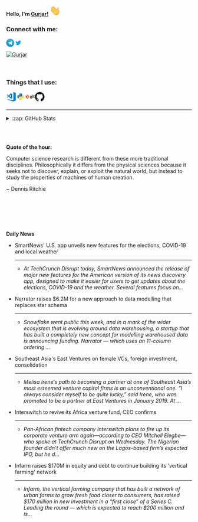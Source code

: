 #### Hello, I'm [Gurjar!](https://GurjarKing.github.io) <img src="https://raw.githubusercontent.com/ABSphreak/ABSphreak/master/gifs/Hi.gif" width="30px"></h2>


### Connect with me:

[<img align="left" alt="Gurjar | Telegram" width="22px" src="https://raw.githubusercontent.com/github/explore/80688e429a7d4ef2fca1e82350fe8e3517d3494d/topics/telegram/telegram.png" />][Telegram]
[<img align="left" alt="Gurjar | Twitter" width="22px" src="https://raw.githubusercontent.com/github/explore/80688e429a7d4ef2fca1e82350fe8e3517d3494d/topics/twitter/twitter.png" />][Twitter]
<br >
<br >
<a href="https://github.com/GurjarKing"><img src="https://komarev.com/ghpvc/?username=GurjarKing" alt="Gurjar" /></a> <br />
<br />
<br />
<!-- <br >

![](https://visitor-badge.glitch.me/badge?page_id=GurjarKing)

<br /> -->

### Things that I use:

[<img align="left" alt="Visual Studio Code" width="26px" src="https://raw.githubusercontent.com/github/explore/80688e429a7d4ef2fca1e82350fe8e3517d3494d/topics/visual-studio-code/visual-studio-code.png" />][VSCode]
[<img align="left" alt="Python" width="26px" src="https://raw.githubusercontent.com/github/explore/80688e429a7d4ef2fca1e82350fe8e3517d3494d/topics/python/python.png" />][Python]
[<img align="left" alt="Git" width="26px" src="https://raw.githubusercontent.com/github/explore/80688e429a7d4ef2fca1e82350fe8e3517d3494d/topics/git/git.png" />][Git]
[<img align="left" alt="GitHub" width="26px" src="https://raw.githubusercontent.com/github/explore/78df643247d429f6cc873026c0622819ad797942/topics/github/github.png" />][Github]

<br />
<br />

---
<details>
  <summary>:zap: GitHub Stats</summary>

<img align="left" alt="Gurjar's Github Stats" src="https://github-readme-stats.vercel.app/api?username=GurjarKing&show_icons=true&hide_border=true&count_private=true&include_all_commit=true&theme=algolia" />

</details>

<!-- ### 🔔 My latest tweet
<a href="https://twitter.com/Gurjar_King43" target="_blank">
	<img src="https://github.com/GurjarKing/GurjarKing/raw/master/tweet.png" width="70%" align="center" alt="Click to view on Twitter" title="My latest tweet, as an image"/>
</a> -->
<br>

<pre>

</pre>

**Quote of the hour:**

Computer science research is different from these more traditional disciplines. Philosophically it differs from the physical sciences because it seeks not to discover, explain, or exploit the natural world, but instead to study the properties of machines of human creation.

~ Dennis Ritchie
<pre>

</pre>
<br>
<pre>


</pre>
<strong>Daily News</strong>
  
  - SmartNews' U.S. app unveils new features for the elections, COVID-19 and local weather
     <hr/>
     
      - *At TechCrunch Disrupt today, SmartNews announced the release of major new features for the American version of its news discovery app, designed to make it easier for users to get updates about the elections, COVID-19 and the weather. Several features focus on…*
     
  - Narrator raises $6.2M for a new approach to data modelling that replaces star schema
      <hr/>
      
      - *Snowflake went public this week, and in a mark of the wider ecosystem that is evolving around data warehousing, a startup that has built a completely new concept for modelling warehoused data is announcing funding. Narrator — which uses an 11-column ordering …*
      
  - Southeast Asia's East Ventures on female VCs, foreign investment, consolidation
      <hr/>
      
      - *Melisa Irene‘s path to becoming a partner at one of Southeast Asia’s most esteemed venture capital firms is an unconventional one. “I always consider myself to be quite lucky,” said Irene, who was promoted to be a partner at East Ventures in January 2019. At …*
      
  - Interswitch to revive its Africa venture fund, CEO confirms
      <hr/>
      
      - *Pan-African fintech company Interswitch plans to fire up its corporate venture arm again—according to CEO Mitchell Elegbe—who spoke at TechCrunch Disrupt on Wednesday. The Nigerian founder didn’t offer much new on the Lagos-based firm’s expected IPO, but he d…*
       
  - Infarm raises $170M in equity and debt to continue building its 'vertical farming' network
      <hr/>
       
       - *Infarm, the vertical farming company that has built a network of urban farms to grow fresh food closer to consumers, has raised $170 million in new investment in a “first close” of a Series C. Leading the round — which is expected to reach $200 million and is…*
      

<br />

[VSCode]: https://code.visualstudio.com/
[Python]: https://www.python.org/
[Git]: https://git-scm.com/
[Github]: https://github.com/
[Telegram]: https://t.me/Gurjar_King/
[Twitter]: https://twitter.com/Gurjar_King43/
